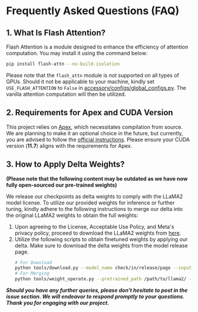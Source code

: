 # Frequently Asked Questions (FAQ)

## 1. What Is Flash Attention?

Flash Attention is a module designed to enhance the efficiency of attention computation. You may install it using the command below:

```bash
pip install flash-attn --no-build-isolation
```

Please note that the `flash_attn` module is *not* supported on all types of GPUs. Should it not be applicable to your machine, kindly set `USE_FLASH_ATTENTION` to `False` in [accessory/configs/global_configs.py](../accessory/configs/global_configs.py). The vanilla attention computation will then be utilized.

## 2. Requirements for Apex and CUDA Version

This project relies on [Apex](https://github.com/NVIDIA/apex), which necessitates compilation from source. We are planning to make it an optional choice in the future, but currently, you are advised to follow the [official instructions](https://github.com/NVIDIA/apex#from-source). Please ensure your CUDA version (**11.7**) aligns with the requirements for Apex.

## 3. How to Apply Delta Weights?

**(Please note that the following content may be outdated as we have now fully open-sourced our pre-trained weights)**

We release our checkpoints as delta weights to comply with the LLaMA2 model license. To utilize our provided weights for inference or further tuning, kindly adhere to the following instructions to merge our delta into the original LLaMA2 weights to obtain the full weights:

1. Upon agreeing to the License, Acceptable Use Policy, and Meta's privacy policy, proceed to download the LLaMA2 weights from [here](link).
2. Utilize the following scripts to obtain finetuned weights by applying our delta. Make sure to download the delta weights from the model release page.
    ```bash
    # For Download
    python tools/download.py --model_name check/in/release/page --input_type sg/or/mm --output_path path/to/save --model_size 7B/13B/70B --down_config
    # For Merging
    python tools/weight_operate.py --pretrained_path /path/to/llama2/ --delta_path /path/to/delta --output_path /path/to/finetuned
    ```





***Should you have any further queries, please don't hesitate to post in the issue section. We will endeavor to respond promptly to your questions. Thank you for engaging with our project.***
